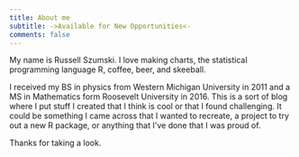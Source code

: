 ```yaml
---
title: About me
subtitle: ->Available for New Opportunities<-
comments: false
---
```


My name is Russell Szumski. I love making charts, the statistical programming language R, coffee, beer, and skeeball.

I received my BS in physics from Western Michigan University in 2011 and a MS in Mathematics form Roosevelt University in 2016. This is a sort of blog where I put stuff I created that I think is cool or that I found challenging. It could be something I came across that I wanted to recreate, a project to try out a new R package, or anything that I've done that I was proud of. 

Thanks for taking a look.
